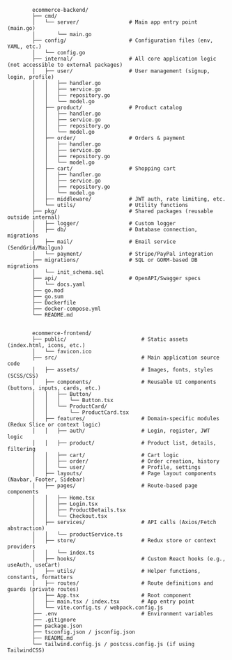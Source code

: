 


            ecommerce-backend/
            ├── cmd/
            │   └── server/                # Main app entry point (main.go)
            │       └── main.go
            ├── config/                    # Configuration files (env, YAML, etc.)
            │   └── config.go
            ├── internal/                  # All core application logic (not accessible to external packages)
            │   ├── user/                  # User management (signup, login, profile)
            │   │   ├── handler.go
            │   │   ├── service.go
            │   │   ├── repository.go
            │   │   └── model.go
            │   ├── product/               # Product catalog
            │   │   ├── handler.go
            │   │   ├── service.go
            │   │   ├── repository.go
            │   │   └── model.go
            │   ├── order/                 # Orders & payment
            │   │   ├── handler.go
            │   │   ├── service.go
            │   │   ├── repository.go
            │   │   └── model.go
            │   ├── cart/                  # Shopping cart
            │   │   ├── handler.go
            │   │   ├── service.go
            │   │   ├── repository.go
            │   │   └── model.go
            │   ├── middleware/            # JWT auth, rate limiting, etc.
            │   └── utils/                 # Utility functions
            ├── pkg/                       # Shared packages (reusable outside internal)
            │   ├── logger/                # Custom logger
            │   ├── db/                    # Database connection, migrations
            │   ├── mail/                  # Email service (SendGrid/Mailgun)
            │   └── payment/               # Stripe/PayPal integration
            ├── migrations/                # SQL or GORM-based DB migrations
            │   └── init_schema.sql
            ├── api/                       # OpenAPI/Swagger specs
            │   └── docs.yaml
            ├── go.mod
            ├── go.sum
            ├── Dockerfile
            ├── docker-compose.yml
            └── README.md


            ecommerce-frontend/
            ├── public/                        # Static assets (index.html, icons, etc.)
            │   └── favicon.ico
            ├── src/                           # Main application source code
            │   ├── assets/                    # Images, fonts, styles (SCSS/CSS)
            │   ├── components/                # Reusable UI components (buttons, inputs, cards, etc.)
            │   │   ├── Button/
            │   │   │   └── Button.tsx
            │   │   └── ProductCard/
            │   │       └── ProductCard.tsx
            │   ├── features/                  # Domain-specific modules (Redux Slice or context logic)
            │   │   ├── auth/                  # Login, register, JWT logic
            │   │   ├── product/               # Product list, details, filtering
            │   │   ├── cart/                  # Cart logic
            │   │   ├── order/                 # Order creation, history
            │   │   └── user/                  # Profile, settings
            │   ├── layouts/                   # Page layout components (Navbar, Footer, Sidebar)
            │   ├── pages/                     # Route-based page components
            │   │   ├── Home.tsx
            │   │   ├── Login.tsx
            │   │   ├── ProductDetails.tsx
            │   │   └── Checkout.tsx
            │   ├── services/                  # API calls (Axios/Fetch abstraction)
            │   │   └── productService.ts
            │   ├── store/                     # Redux store or context providers
            │   │   └── index.ts
            │   ├── hooks/                     # Custom React hooks (e.g., useAuth, useCart)
            │   ├── utils/                     # Helper functions, constants, formatters
            │   ├── routes/                    # Route definitions and guards (private routes)
            │   ├── App.tsx                    # Root component
            │   ├── main.tsx / index.tsx       # App entry point
            │   └── vite.config.ts / webpack.config.js
            ├── .env                           # Environment variables
            ├── .gitignore
            ├── package.json
            ├── tsconfig.json / jsconfig.json
            ├── README.md
            └── tailwind.config.js / postcss.config.js (if using TailwindCSS)


